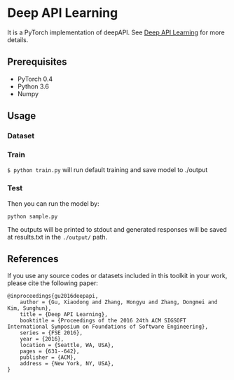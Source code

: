 # Deep API Learning

It is a PyTorch implementation of deepAPI. See [Deep API Learning](https://arxiv.org/abs/1605.08535) for more details. 

## Prerequisites
 - PyTorch 0.4
 - Python 3.6
 - Numpy
 

## Usage

### Dataset

### Train
   `$ python train.py`
will run default training and save model to ./output

### Test

Then you can run the model by:

    python sample.py
    
The outputs will be printed to stdout and generated responses will be saved at results.txt in the `./output/` path.




## References 
If you use any source codes or datasets included in this toolkit in your
work, please cite the following paper:
    
    @inproceedings{gu2016deepapi,
        author = {Gu, Xiaodong and Zhang, Hongyu and Zhang, Dongmei and Kim, Sunghun},
        title = {Deep API Learning},
        booktitle = {Proceedings of the 2016 24th ACM SIGSOFT International Symposium on Foundations of Software Engineering},
        series = {FSE 2016},
        year = {2016},
        location = {Seattle, WA, USA},
        pages = {631--642},
        publisher = {ACM},
        address = {New York, NY, USA},
    }
